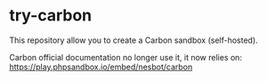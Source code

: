 # try-carbon

This repository allow you to create a Carbon sandbox (self-hosted).

Carbon official documentation no longer use it, it now relies on:
https://play.phpsandbox.io/embed/nesbot/carbon
